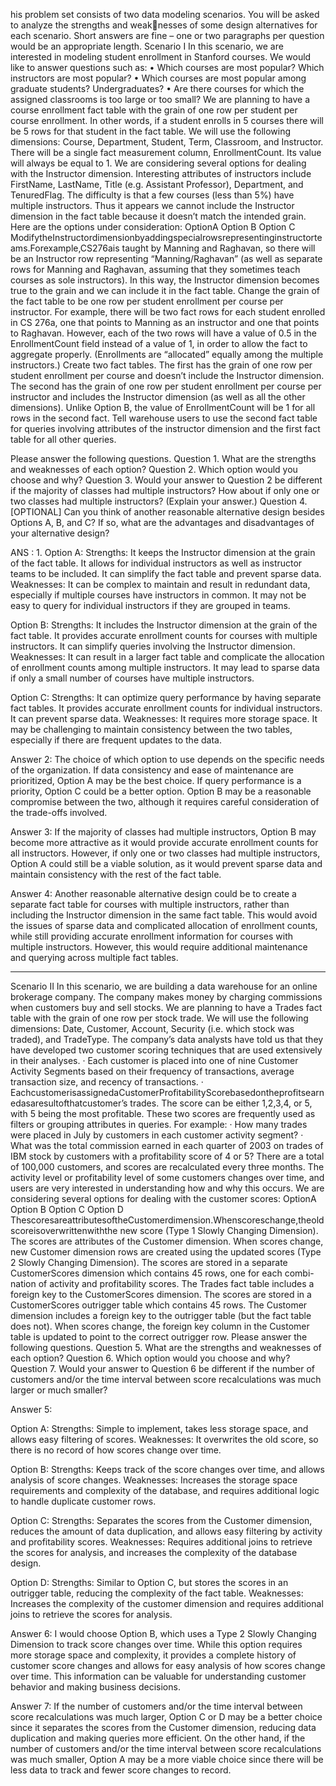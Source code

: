 his problem set consists of two data modeling scenarios. You will be asked to analyze the strengths and weaknesses of some design alternatives for each scenario. Short answers are fine – one or two paragraphs per question
would be an appropriate length.
Scenario I In this scenario, we are interested in modeling student enrollment in Stanford courses. We would like to
answer questions such as:
• Which courses are most popular? Which instructors are most popular?
• Which courses are most popular among graduate students? Undergraduates? • Are there courses for which the
assigned classrooms is too large or too small?
We are planning to have a course enrollment fact table with the grain of one row per student per course enrollment.
In other words, if a student enrolls in 5 courses there will be 5 rows for that student in the fact table. We will use the
following dimensions: Course, Department, Student, Term, Classroom, and Instructor. There will be a single fact
measurement column, EnrollmentCount. Its value will always be equal to 1.
We are considering several options for dealing with the Instructor dimension. Interesting attributes of instructors
include FirstName, LastName, Title (e.g. Assistant Professor), Department, and TenuredFlag. The difficulty is that a
few courses (less than 5%) have multiple instructors. Thus it appears we cannot include the Instructor dimension in
the fact table because it doesn’t match the intended grain. Here are the options under consideration:
OptionA
Option B
Option C
ModifytheInstructordimensionbyaddingspecialrowsrepresentinginstructorteams.Forexample,CS276ais taught by
Manning and Raghavan, so there will be an Instructor row representing “Manning/Raghavan” (as well as separate
rows for Manning and Raghavan, assuming that they sometimes teach courses as sole instructors). In this way, the
Instructor dimension becomes true to the grain and we can include it in the fact table.
Change the grain of the fact table to be one row per student enrollment per course per instructor. For example, there
will be two fact rows for each student enrolled in CS 276a, one that points to Manning as an instructor and one that
points to Raghavan. However, each of the two rows will have a value of 0.5 in the EnrollmentCount field instead of
a value of 1, in order to allow the fact to aggregate properly. (Enrollments are “allocated” equally among the
multiple instructors.)
Create two fact tables. The first has the grain of one row per student enrollment per course and doesn’t include the
Instructor dimension. The second has the grain of one row per student enrollment per course per instructor and
includes the Instructor dimension (as well as all the other dimensions). Unlike Option B, the value of
EnrollmentCount will be 1 for all rows in the second fact. Tell warehouse users to use the second fact table for
queries involving attributes of the instructor dimension and the first fact table for all other queries.

Please answer the following questions.
Question 1. What are the strengths and weaknesses of each option?
Question 2. Which option would you choose and why?
Question 3. Would your answer to Question 2 be different if the majority of classes had multiple instructors? How
about if only one or two classes had multiple instructors? (Explain your answer.)
Question 4. [OPTIONAL] Can you think of another reasonable alternative design besides Options A, B, and C? If
so, what are the advantages and disadvantages of your alternative design?

ANS : 1. Option A:
Strengths: It keeps the Instructor dimension at the grain of the fact table. It allows for individual instructors as well as instructor teams to be included. 
It can simplify the fact table and prevent sparse data.
Weaknesses: It can be complex to maintain and result in redundant data, especially if multiple courses have instructors in common. It may not be 
easy to query for individual instructors if they are grouped in teams.

Option B:
Strengths: It includes the Instructor dimension at the grain of the fact table. It provides accurate enrollment counts for courses with multiple instructors. 
It can simplify queries involving the Instructor dimension.
Weaknesses: It can result in a larger fact table and complicate the allocation of enrollment counts among multiple instructors. It may lead to sparse data
 if only a small number of courses have multiple instructors.

Option C:
Strengths: It can optimize query performance by having separate fact tables. It provides accurate enrollment counts for individual instructors. It can 
prevent sparse data.
Weaknesses: It requires more storage space. It may be challenging to maintain consistency between the two tables, especially if there are frequent 
updates to the data.

Answer 2:
The choice of which option to use depends on the specific needs of the organization. If data consistency and ease of maintenance are prioritized, 
Option A may be the best choice. If query performance is a priority, Option C could be a better option. Option B may be a reasonable compromise 
between the two, although it requires careful consideration of the trade-offs involved.

Answer 3:
If the majority of classes had multiple instructors, Option B may become more attractive as it would provide accurate enrollment counts for all instructors. 
However, if only one or two classes had multiple instructors, Option A could still be a viable solution, as it would prevent sparse data and maintain consistency 
with the rest of the fact table.

Answer 4:
Another reasonable alternative design could be to create a separate fact table for courses with multiple instructors, rather than including the Instructor 
dimension in the same fact table. This would avoid the issues of sparse data and complicated allocation of enrollment counts, while still providing accurate 
enrollment information for courses with multiple instructors. However, this would require additional maintenance and querying across multiple fact tables.

-----------------------------------------------------------------------------------------------------------------------------------------------------------------------------------------------------------------------------------

Scenario II In this scenario, we are building a data warehouse for an online brokerage company. The company
makes money by charging commissions when customers buy and sell stocks. We are planning to have a Trades fact
table with the grain of one row per stock trade. We will use the following dimensions: Date, Customer, Account,
Security (i.e. which stock was traded), and TradeType.
The company’s data analysts have told us that they have developed two customer scoring techniques that are used
extensively in their analyses.
· Each customer is placed into one of nine Customer Activity Segments based on their frequency of
transactions, average transaction size, and recency of transactions.
· EachcustomerisassignedaCustomerProfitabilityScorebasedontheprofitsearnedasaresultofthatcustomer’s
trades. The score can be either 1,2,3,4, or 5, with 5 being the most profitable.
These two scores are frequently used as filters or grouping attributes in queries. For example:
· How many trades were placed in July by customers in each customer activity segment?
· What was the total commission earned in each quarter of 2003 on trades of IBM stock by customers
with a profitability score of 4 or 5?
There are a total of 100,000 customers, and scores are recalculated every three months. The activity level or
profitability level of some customers changes over time, and users are very interested in understanding how
and why this occurs.
We are considering several options for dealing with the customer scores:
OptionA Option B Option C
Option D
ThescoresareattributesoftheCustomerdimension.Whenscoreschange,theoldscoreisoverwrittenwiththe new score
(Type 1 Slowly Changing Dimension).
The scores are attributes of the Customer dimension. When scores change, new Customer dimension rows are
created using the updated scores (Type 2 Slowly Changing Dimension).
The scores are stored in a separate CustomerScores dimension which contains 45 rows, one for each combi- nation
of activity and profitability scores. The Trades fact table includes a foreign key to the CustomerScores dimension.
The scores are stored in a CustomerScores outrigger table which contains 45 rows. The Customer dimension
includes a foreign key to the outrigger table (but the fact table does not). When scores change, the foreign key
column in the Customer table is updated to point to the correct outrigger row.
Please answer the following questions.
Question 5. What are the strengths and weaknesses of each option?
Question 6. Which option would you choose and why?
Question 7. Would your answer to Question 6 be different if the number of customers and/or the time interval
between score recalculations was much larger or much smaller?

Answer 5:

Option A:
Strengths: Simple to implement, takes less storage space, and allows easy filtering of scores.
Weaknesses: It overwrites the old score, so there is no record of how scores change over time.

Option B:
Strengths: Keeps track of the score changes over time, and allows analysis of score changes.
Weaknesses: Increases the storage space requirements and complexity of the database, and requires additional logic to handle duplicate customer rows.

Option C:
Strengths: Separates the scores from the Customer dimension, reduces the amount of data duplication, and allows easy filtering by activity and profitability scores.
Weaknesses: Requires additional joins to retrieve the scores for analysis, and increases the complexity of the database design.

Option D:
Strengths: Similar to Option C, but stores the scores in an outrigger table, reducing the complexity of the fact table.
Weaknesses: Increases the complexity of the customer dimension and requires additional joins to retrieve the scores for analysis.

Answer 6:
I would choose Option B, which uses a Type 2 Slowly Changing Dimension to track score changes over time. While this option requires more storage space and complexity, 
it provides a complete history of customer score changes and allows for easy analysis of how scores change over time. This information can be valuable for understanding 
customer behavior and making business decisions.

Answer 7:
If the number of customers and/or the time interval between score recalculations was much larger, Option C or D may be a better choice since it separates the scores from 
the Customer dimension, reducing data duplication and making queries more efficient. On the other hand, if the number of customers and/or the time interval between score 
recalculations was much smaller, Option A may be a more viable choice since there will be less data to track and fewer score changes to record.






